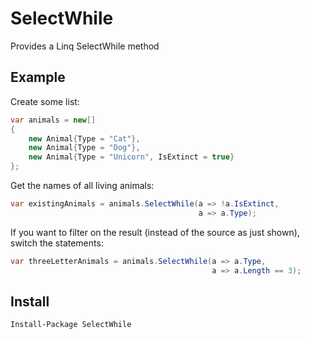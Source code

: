 # SelectWhile
Provides a Linq SelectWhile method

## Example
Create some list:
```cs
var animals = new[]
{
    new Animal{Type = "Cat"}, 
    new Animal{Type = "Dog"}, 
    new Animal{Type = "Unicorn", IsExtinct = true}
};
```
Get the names of all living animals:
```cs
var existingAnimals = animals.SelectWhile(a => !a.IsExtinct, 
                                          a => a.Type);
```
If you want to filter on the result (instead of the source as just shown), switch the statements:
```cs
var threeLetterAnimals = animals.SelectWhile(a => a.Type, 
                                             a => a.Length == 3);
```

## Install
    Install-Package SelectWhile
